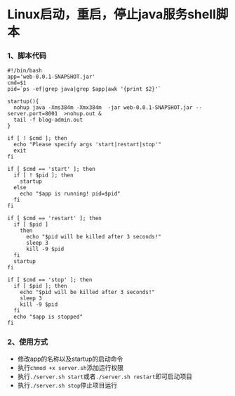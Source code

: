 # Linux启动，重启，停止java服务shell脚本

### 1、脚本代码

```
#!/bin/bash
app='web-0.0.1-SNAPSHOT.jar'
cmd=$1
pid=`ps -ef|grep java|grep $app|awk '{print $2}'`

startup(){
  nohup java -Xms384m -Xmx384m  -jar web-0.0.1-SNAPSHOT.jar --server.port=8001  >nohup.out &
  tail -f blog-admin.out
}

if [ ! $cmd ]; then
  echo "Please specify args 'start|restart|stop'"
  exit
fi

if [ $cmd == 'start' ]; then
  if [ ! $pid ]; then
    startup
  else
    echo "$app is running! pid=$pid"
  fi
fi

if [ $cmd == 'restart' ]; then
  if [ $pid ]
    then
      echo "$pid will be killed after 3 seconds!"
      sleep 3
      kill -9 $pid
  fi
  startup
fi

if [ $cmd == 'stop' ]; then
  if [ $pid ]; then
    echo "$pid will be killed after 3 seconds!"
    sleep 3
    kill -9 $pid
  fi
  echo "$app is stopped"
fi
```



### 2、使用方式

+ 修改app的名称以及startup的启动命令
+ 执行`chmod +x server.sh`添加运行权限
+ 执行`./server.sh start`或者`./server.sh restart`即可启动项目
+ 执行`./server.sh stop`停止项目运行